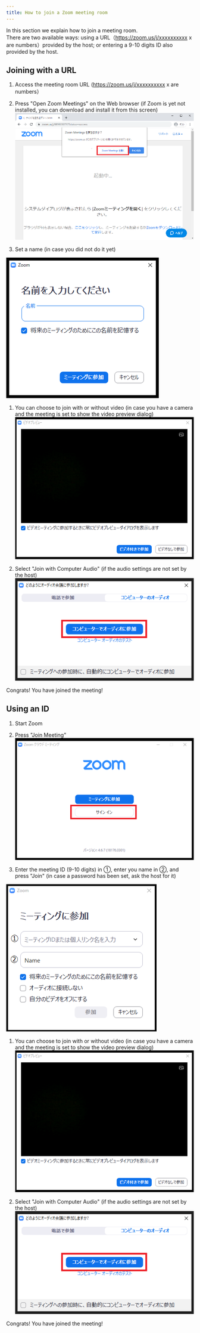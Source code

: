 ```yaml
---
title: How to join a Zoom meeting room
---
```


In this section we explain how to join a meeting room.  
There are two available ways: using a URL（https://zoom.us/j/xxxxxxxxxx x are numbers）provided by the host; or entering a 9-10 digits ID also provided by the host.



## Joining with a URL
1. Access the meeting room URL (https://zoom.us/j/xxxxxxxxxx x are numbers）
1. Press "Open Zoom Meetings" on the Web browser (if Zoom is yet not installed, you can download and install it from this screen)  
  ![](img/zoom_join_pc_url_browser.png) 
    
1. Set a name (in case you did not do it yet)

  ![](img/zoom_join_pc_url_name.png)
    
1. You can choose to join with or without video (in case you have a camera and the meeting is set to show the video preview dialog)  
  ![](img/zoom_join_pc_camera.png)
  
1. Select "Join with Computer Audio" (if the audio settings are not set by the host)  
  ![](img/zoom_join_pc_mic.png)
  
Congrats! You have joined the meeting!



## Using an ID
1. Start Zoom
1. Press "Join Meeting"
  ![](img/zoom_join_pc_id_top.png)
  
1. Enter the meeting ID (9-10 digits) in ①, enter you name in ②, and press "Join" (in case a password has been set, ask the host for it)

  ![](img/zoom_join_pc_id_join_add.png)
  
1. You can choose to join with or without video (in case you have a camera and the meeting is set to show the video preview dialog)    ![](img/zoom_join_pc_camera.png)
  
1. Select "Join with Computer Audio" (if the audio settings are not set by the host)    
  ![](img/zoom_join_pc_mic.png)
  
Congrats! You have joined the meeting!




